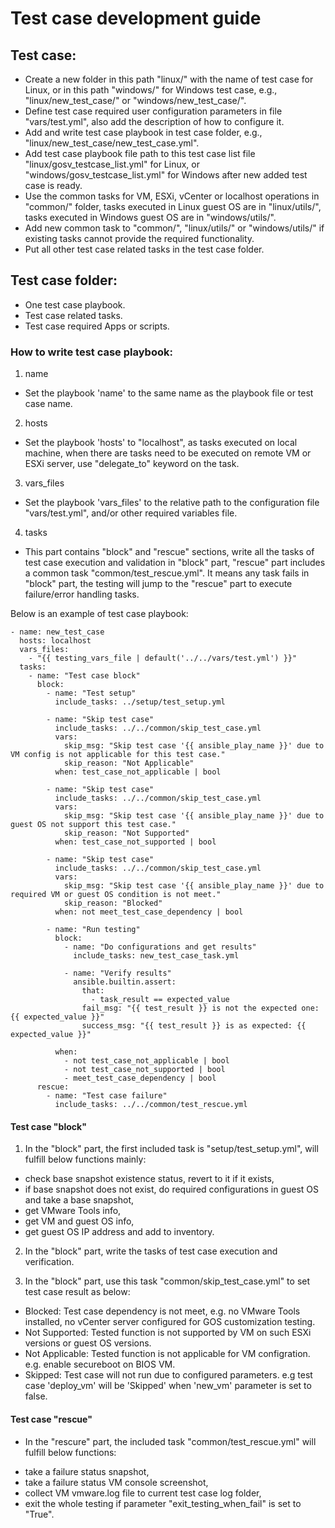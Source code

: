 # Test case development guide

## Test case:
- Create a new folder in this path "linux/" with the name of test case for Linux, or in this path "windows/" for Windows test case, e.g., "linux/new_test_case/" or "windows/new_test_case/".
- Define test case required user configuration parameters in file "vars/test.yml", also add the description of how to configure it.
- Add and write test case playbook in test case folder, e.g., "linux/new_test_case/new_test_case.yml". 
- Add test case playbook file path to this test case list file "linux/gosv_testcase_list.yml" for Linux, or "windows/gosv_testcase_list.yml" for Windows after new added test case is ready.
- Use the common tasks for VM, ESXi, vCenter or localhost operations in "common/" folder, tasks executed in Linux guest OS are in "linux/utils/", tasks executed in Windows guest OS are in "windows/utils/".
- Add new common task to "common/", "linux/utils/" or "windows/utils/" if existing tasks cannot provide the required functionality.
- Put all other test case related tasks in the test case folder.

## Test case folder:
- One test case playbook.
- Test case related tasks.
- Test case required Apps or scripts.

### How to write test case playbook:
1. name
- Set the playbook 'name' to the same name as the playbook file or test case name.
2. hosts
- Set the playbook 'hosts' to "localhost", as tasks executed on local machine, when there are tasks need to be executed on remote VM or ESXi server, use "delegate_to" keyword on the task.
3. vars_files
- Set the playbook 'vars_files' to the relative path to the configuration file "vars/test.yml", and/or other required variables file.
4. tasks
- This part contains "block" and "rescue" sections, write all the tasks of test case execution and validation in "block" part, "rescue" part includes a common task "common/test_rescue.yml". It means any task fails in "block" part, the testing will jump to the "rescue" part to execute failure/error handling tasks.

Below is an example of test case playbook:
```
- name: new_test_case
  hosts: localhost
  vars_files:
    - "{{ testing_vars_file | default('../../vars/test.yml') }}"
  tasks:
    - name: "Test case block"
      block:
        - name: "Test setup"
          include_tasks: ../setup/test_setup.yml

        - name: "Skip test case"
          include_tasks: ../../common/skip_test_case.yml
          vars:
            skip_msg: "Skip test case '{{ ansible_play_name }}' due to VM config is not applicable for this test case."
            skip_reason: "Not Applicable"
          when: test_case_not_applicable | bool

        - name: "Skip test case"
          include_tasks: ../../common/skip_test_case.yml
          vars:
            skip_msg: "Skip test case '{{ ansible_play_name }}' due to guest OS not support this test case."
            skip_reason: "Not Supported"
          when: test_case_not_supported | bool

        - name: "Skip test case"
          include_tasks: ../../common/skip_test_case.yml
          vars:
            skip_msg: "Skip test case '{{ ansible_play_name }}' due to required VM or guest OS condition is not meet."
            skip_reason: "Blocked"
          when: not meet_test_case_dependency | bool

        - name: "Run testing"
          block:
            - name: "Do configurations and get results"
              include_tasks: new_test_case_task.yml
            
            - name: "Verify results"
              ansible.builtin.assert:
                that:
                  - task_result == expected_value
                fail_msg: "{{ test_result }} is not the expected one: {{ expected_value }}"
                success_msg: "{{ test_result }} is as expected: {{ expected_value }}"

          when:
            - not test_case_not_applicable | bool
            - not test_case_not_supported | bool
            - meet_test_case_dependency | bool
      rescue:
        - name: "Test case failure"
          include_tasks: ../../common/test_rescue.yml
```

#### Test case "block"
1. In the "block" part, the first included task is "setup/test_setup.yml", will fulfill below functions mainly:
* check base snapshot existence status, revert to it if it exists,
* if base snapshot does not exist, do required configurations in guest OS and take a base snapshot,
* get VMware Tools info,
* get VM and guest OS info,
* get guest OS IP address and add to inventory.

2. In the "block" part, write the tasks of test case execution and verification.

3. In the "block" part, use this task "common/skip_test_case.yml" to set test case result as below:
* Blocked: Test case dependency is not meet, e.g. no VMware Tools installed, no vCenter server configured for GOS customization testing.
* Not Supported: Tested function is not supported by VM on such ESXi versions or guest OS versions.
* Not Applicable: Tested function is not applicable for VM configration. e.g. enable secureboot on BIOS VM.
* Skipped: Test case will not run due to configured parameters. e.g test case 'deploy_vm' will be 'Skipped' when 'new_vm' parameter is set to false.

#### Test case "rescue"
- In the "rescure" part, the included task "common/test_rescue.yml" will fulfill below functions:
* take a failure status snapshot,
* take a failure status VM console screenshot,
* collect VM vmware.log file to current test case log folder,
* exit the whole testing if parameter "exit_testing_when_fail" is set to "True".

